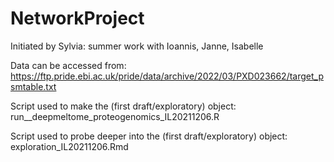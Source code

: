 # NetworkProject

Initiated by Sylvia: summer work with Ioannis, Janne, Isabelle

Data can be accessed from: https://ftp.pride.ebi.ac.uk/pride/data/archive/2022/03/PXD023662/target_psmtable.txt

Script used to make the (first draft/exploratory) object: run__deepmeltome_proteogenomics_IL20211206.R

Script used to probe deeper into the (first draft/exploratory) object: exploration_IL20211206.Rmd

